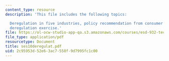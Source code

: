 ```yaml
---
content_type: resource
description: 'This file includes the following topics:

  Deregulation in five industries, policy recommendation from consumer reports, and
  deregulation exercise.'
file: https://ol-ocw-studio-app-qa.s3.amazonaws.com/courses/esd-932-technology-policy-organizations-spring-2005/2c95953d52e63ac7558f9d7995fc1c00_ses10deregulat.pdf
file_type: application/pdf
resourcetype: Document
title: ses10deregulat.pdf
uid: 2c95953d-52e6-3ac7-558f-9d7995fc1c00
---
```

